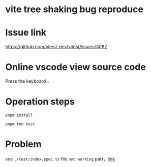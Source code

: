 # vite tree shaking bug reproduce

# Issue link

https://github.com/vitest-dev/vitest/issues/3082

# Online vscode view source code

Press the keyboard `.`

# Operation steps

```
pnpm install

pnpm run test
```

# Problem

see `./test/index.spec.ts` file `not working` part，[link](https://github.com/GreenMashimaro/bug-reproduce-vitest-domock/blob/main/test/index.spec.ts#L5-L31)

